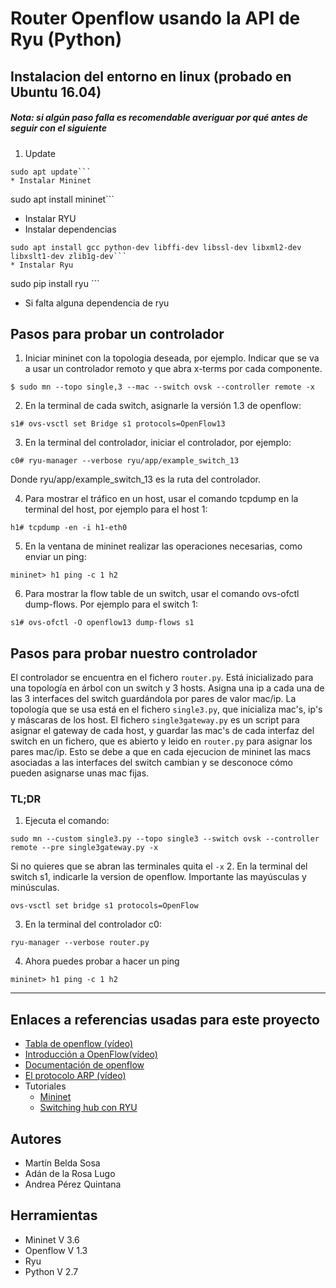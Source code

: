 # Router Openflow usando la API de Ryu (Python)

## Instalacion del entorno en linux (probado en Ubuntu 16.04)
##### Nota: si algún paso falla es recomendable averiguar por qué antes de seguir con el siguiente
1. Update
```
sudo apt update```
* Instalar Mininet
```
sudo apt install mininet```
*  Instalar RYU
  * Instalar dependencias
  ```
  sudo apt install gcc python-dev libffi-dev libssl-dev libxml2-dev libxslt1-dev zlib1g-dev```
  * Instalar Ryu
  ```
  sudo pip install ryu  ```
  * Si falta alguna dependencia de ryu



## Pasos para probar un controlador
1. Iniciar mininet con la topologia deseada, por ejemplo. Indicar que se va a usar un controlador remoto y que abra x-terms por cada componente.
```
$ sudo mn --topo single,3 --mac --switch ovsk --controller remote -x
```
2. En la terminal de cada switch, asignarle la versión 1.3 de openflow:
```
s1# ovs-vsctl set Bridge s1 protocols=OpenFlow13
```
3. En la terminal del controlador, iniciar el controlador, por ejemplo:
```
c0# ryu-manager --verbose ryu/app/example_switch_13
```
Donde ryu/app/example_switch_13 es la ruta del controlador.

4. Para mostrar el tráfico en un host, usar el comando tcpdump en la terminal del host, por ejemplo para el host 1:
```
h1# tcpdump -en -i h1-eth0
```
5. En la ventana de mininet realizar las operaciones necesarias, como enviar un ping:
```
mininet> h1 ping -c 1 h2
```
6. Para mostrar la flow table de un switch, usar el comando ovs-ofctl dump-flows. Por ejemplo para el switch 1:
```
s1# ovs-ofctl -O openflow13 dump-flows s1
```

## Pasos para probar nuestro controlador
El controlador se encuentra en el fichero `router.py`. Está inicializado para una topología en árbol con un switch y 3 hosts. Asigna una ip a cada una de las 3 interfaces del switch guardándola por pares de valor mac/ip.
La topología que se usa está en el fichero `single3.py`, que inicializa mac's, ip's y máscaras de los host. El fichero `single3gateway.py` es un script para asignar el gateway de cada host, y guardar las mac's de cada interfaz del switch en un fichero, que es abierto y leido en `router.py` para asignar los pares mac/ip. Esto se debe a que en cada ejecucion de mininet las macs asociadas a las interfaces del switch cambian y se desconoce cómo pueden asignarse unas mac fijas.
### TL;DR
1. Ejecuta el comando:
```
sudo mn --custom single3.py --topo single3 --switch ovsk --controller remote --pre single3gateway.py -x
```
Si no quieres que se abran las terminales quita el `-x`
2. En la terminal del switch s1, indicarle la version de openflow. Importante las mayúsculas y minúsculas.
```
ovs-vsctl set bridge s1 protocols=OpenFlow
```
3. En la terminal del controlador c0:
```
ryu-manager --verbose router.py
```
4. Ahora puedes probar a hacer un ping
```
mininet> h1 ping -c 1 h2
```


- - - -
## Enlaces a referencias usadas para este proyecto
* [Tabla de openflow (vídeo)](https://www.youtube.com/watch?v=-xLQHld3fPI)
* [Introducción a OpenFlow(vídeo)](https://www.youtube.com/watch?v=l25Ukkmk6Sk)
* [Documentación de openflow](http://flowgrammable.org/sdn/openflow/message-layer/)
* [El protocolo ARP (vídeo)](https://www.youtube.com/watch?v=2ydK33mPhTY)
* Tutoriales
  * [Mininet](http://mininet.org/walkthrough/)
  * [Switching hub con RYU](https://osrg.github.io/ryu-book/en/html/switching_hub.html)



## Autores
* Martín Belda Sosa
* Adán de la Rosa Lugo
* Andrea Pérez Quintana

## Herramientas

* Mininet V 3.6
* Openflow V 1.3
* Ryu
* Python V 2.7
